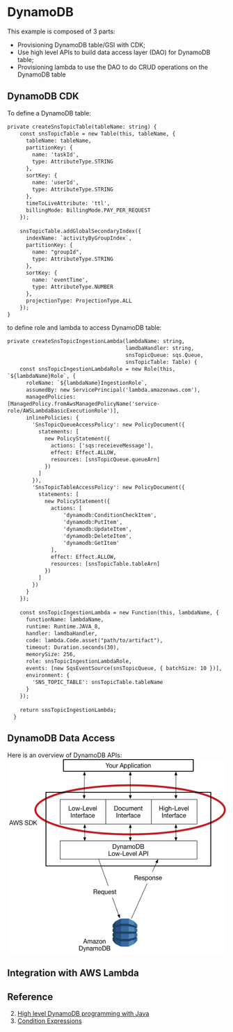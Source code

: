 # DynamoDB

This example is composed of 3 parts:
- Provisioning DynamoDB table/GSI with CDK;
- Use high level APIs to build data access layer (DAO) for DynamoDB table;
- Provisioning lambda to use the DAO to do CRUD operations on the DynamoDB table

## DynamoDB CDK

To define a DynamoDB table:

```
private createSnsTopicTable(tableName: string) {
    const snsTopicTable = new Table(this, tableName, {
      tableName: tableName,
      partitionKey: {
        name: 'taskId',
        type: AttributeType.STRING
      },
      sortKey: {
        name: 'userId',
        type: AttributeType.STRING
      },
      timeToLiveAttribute: 'ttl',
      billingMode: BillingMode.PAY_PER_REQUEST
    });

    snsTopicTable.addGlobalSecondaryIndex({
      indexName: `activityByGroupIndex`,
      partitionKey: {
        name: "groupId",
        type: AttributeType.STRING
      },
      sortKey: {
        name: 'eventTime',
        type: AttributeType.NUMBER
      },
      projectionType: ProjectionType.ALL
    });
}
```

to define role and lambda to access DynamoDB table: 

```
private createSnsTopicIngestionLambda(lambdaName: string,
                                      lamdbaHandler: string,
                                      snsTopicQueue: sqs.Queue,
                                      snsTopicTable: Table) {
    const snsTopicIngestionLambdaRole = new Role(this, `${lambdaName}Role`, {
      roleName: `${lambdaName}IngestionRole`,
      assumedBy: new ServicePrincipal('lambda.amazonaws.com'),
      managedPolicies: [ManagedPolicy.fromAwsManagedPolicyName('service-role/AWSLambdaBasicExecutionRole')],
      inlinePolicies: {
        'SnsTopicQueueAccessPolicy': new PolicyDocument({
          statements: [
            new PolicyStatement({
              actions: ['sqs:receieveMessage'],
              effect: Effect.ALLOW,
              resources: [snsTopicQueue.queueArn]
            })
          ]
        }),
        'SnsTopicTableAccessPolicy': new PolicyDocument({
          statements: [
            new PolicyStatement({
              actions: [
                  'dynamodb:ConditionCheckItem',
                  'dynamodb:PutItem',
                  'dynamodb:UpdateItem',
                  'dynamodb:DeleteItem',
                  'dynamodb:GetItem'
              ],
              effect: Effect.ALLOW,
              resources: [snsTopicTable.tableArn]
            })
          ]
        })
      }
    });

    const snsTopicIngestionLambda = new Function(this, lambdaName, {
      functionName: lambdaName,
      runtime: Runtime.JAVA_8,
      handler: lamdbaHandler,
      code: lambda.Code.asset("path/to/artifact"),
      timeout: Duration.seconds(30),
      memorySize: 256,
      role: snsTopicIngestionLambdaRole,
      events: [new SqsEventSource(snsTopicQueue, { batchSize: 10 })],
      environment: {
        'SNS_TOPIC_TABLE': snsTopicTable.tableName
      }
    });

    return snsTopicIngestionLambda;
  }
```

## DynamoDB Data Access

Here is an overview of DynamoDB APIs:
![DynamoDB API](/resources/img/DynamoDB.SDKInterfaces.png)


## Integration with AWS Lambda

## Reference
2. [High level DynamoDB programming with Java](https://docs.aws.amazon.com/amazondynamodb/latest/developerguide/DynamoDBMapper.html)
3. [Condition Expressions](https://docs.aws.amazon.com/amazondynamodb/latest/developerguide/Expressions.ConditionExpressions.html)
